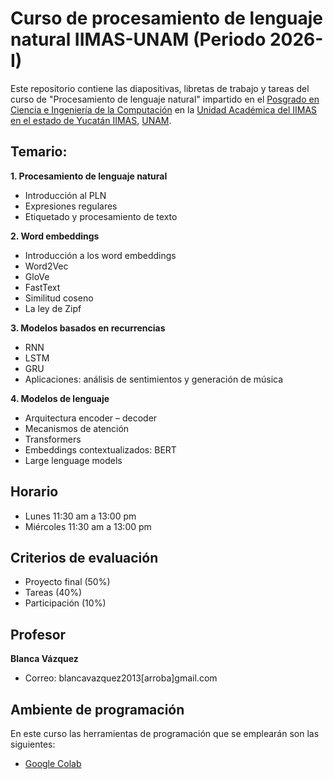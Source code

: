 # Curso de procesamiento de lenguaje natural IIMAS-UNAM (Periodo 2026-I)
Este repositorio contiene las diapositivas, libretas de trabajo y tareas del curso de "Procesamiento de lenguaje natural" impartido en el [Posgrado en Ciencia e Ingeniería de la Computación](https://www.pcic.unam.mx/) en la [Unidad Académica del IIMAS en el estado de Yucatán IIMAS](https://www.iimas.unam.mx/unidad-academica-del-iimas-en-yucatan/), [UNAM](https://www.unam.mx/).

## Temario:
**1. Procesamiento de lenguaje natural**
- Introducción al PLN
- Expresiones regulares
- Etiquetado y procesamiento de texto

**2. Word embeddings**
- Introducción a los word embeddings
- Word2Vec
- GloVe
- FastText
- Similitud coseno
- La ley de Zipf

**3. Modelos basados en recurrencias**
- RNN
- LSTM
- GRU
- Aplicaciones: análisis de sentimientos y generación de música

**4. Modelos de lenguaje**
- Arquitectura encoder – decoder
- Mecanismos de atención
- Transformers
- Embeddings contextualizados: BERT
- Large lenguage models

 ## Horario
- Lunes 11:30 am a 13:00 pm
- Miércoles 11:30 am a 13:00 pm

## Criterios de evaluación
- Proyecto final (50%)
- Tareas (40%)
- Participación (10%)

## Profesor
**Blanca Vázquez**
  - Correo: blancavazquez2013[arroba]gmail.com

## Ambiente de programación
En este curso las herramientas de programación que se emplearán son las siguientes:
- [Google Colab](https://colab.research.google.com/)
